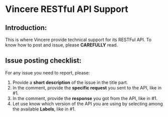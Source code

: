 # Vincere RESTful API Support
## Introduction:
This is where Vincere provide technical support for its RESTFul API.
To know how to post and issue, please **CAREFULLY** read.

## Issue posting checklist:
For any issue you need to report, please:

1. Provide a **short description** of the issue in the title part.
2. In the comment, provide the **specific request** you sent to the API, like in #1.
3. In the comment, provide the **response** you got from the API, like in #1.
4. Let use know which version of the API you are using by selecting among the available **Labels**, like in #1.
